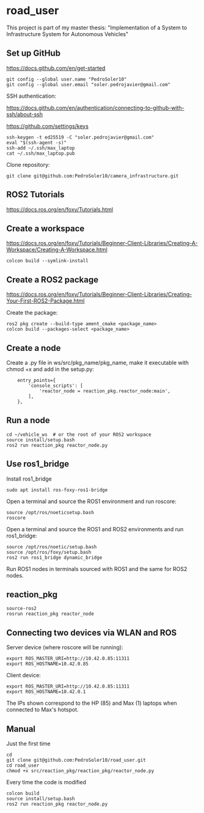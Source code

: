 road_user
====
This project is part of my master thesis: "Implementation of a System to Infrastructure System for Autonomous Vehicles"

Set up GitHub
------
https://docs.github.com/en/get-started
```
git config --global user.name "PedroSoler10"
git config --global user.email "soler.pedrojavier@gmail.com"
```
SSH authentication:

https://docs.github.com/en/authentication/connecting-to-github-with-ssh/about-ssh

https://github.com/settings/keys

```
ssh-keygen -t ed25519 -C "soler.pedrojavier@gmail.com"
eval "$(ssh-agent -s)"
ssh-add ~/.ssh/max_laptop
cat ~/.ssh/max_laptop.pub
```

Clone repository:
```
git clone git@github.com:PedroSoler10/camera_infrastructure.git
```

ROS2 Tutorials
----
https://docs.ros.org/en/foxy/Tutorials.html

Create a workspace
----
https://docs.ros.org/en/foxy/Tutorials/Beginner-Client-Libraries/Creating-A-Workspace/Creating-A-Workspace.html
```
colcon build --symlink-install 
```

Create a ROS2 package
----
https://docs.ros.org/en/foxy/Tutorials/Beginner-Client-Libraries/Creating-Your-First-ROS2-Package.html

Create the package:
```
ros2 pkg create --build-type ament_cmake <package_name>
colcon build --packages-select <package_name>
```

Create a node
----
Create a .py file in ws/src/pkg_name/pkg_name, make it executable with chmod +x and add in the setup.py:
```
    entry_points={
        'console_scripts': [
            'reactor_node = reaction_pkg.reactor_node:main',
        ],
    },
```
Run a node
----
```
cd ~/vehicle_ws  # or the root of your ROS2 workspace
source install/setup.bash
ros2 run reaction_pkg reactor_node.py
```

Use ros1_bridge
----
Install ros1_bridge
```
sudo apt install ros-foxy-ros1-bridge
```
Open a terminal and source the ROS1 environment and run roscore:
```
source /opt/ros/noeticsetup.bash
roscore
```
Open a terminal and source the ROS1 and ROS2 environments and run ros1_bridge:
```
source /opt/ros/noetic/setup.bash
source /opt/ros/foxy/setup.bash
ros2 run ros1_bridge dynamic_bridge
```
Run ROS1 nodes in terminals sourced with ROS1 and the same for ROS2 nodes.

reaction_pkg
----
```
source-ros2
rosrun reaction_pkg reactor_node
```

Connecting two devices via WLAN and ROS
----
Server device (where roscore will be running):
```
export ROS_MASTER_URI=http://10.42.0.85:11311
export ROS_HOSTNAME=10.42.0.85
```
Client device:
```
export ROS_MASTER_URI=http://10.42.0.85:11311
export ROS_HOSTNAME=10.42.0.1
```
The IPs shown correspond to the HP (85) and Max (1) laptops when connected to Max's hotspot.

Manual
----
Just the first time
```
cd
git clone git@github.com:PedroSoler10/road_user.git
cd road_user
chmod +x src/reaction_pkg/reaction_pkg/reactor_node.py
```
Every time the code is modified
```
colcon build
source install/setup.bash
ros2 run reaction_pkg reactor_node.py
```
